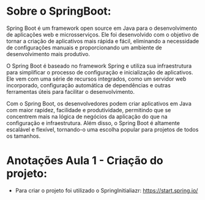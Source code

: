 # Sobre o SpringBoot:

Spring Boot é um framework open source em Java para o desenvolvimento de aplicações web e microsserviços. Ele foi desenvolvido com o objetivo de tornar a criação de aplicativos mais rápida e fácil, eliminando a necessidade de configurações manuais e proporcionando um ambiente de desenvolvimento mais produtivo.

O Spring Boot é baseado no framework Spring e utiliza sua infraestrutura para simplificar o processo de configuração e inicialização de aplicativos. Ele vem com uma série de recursos integrados, como um servidor web incorporado, configuração automática de dependências e outras ferramentas úteis para facilitar o desenvolvimento.

Com o Spring Boot, os desenvolvedores podem criar aplicativos em Java com maior rapidez, facilidade e produtividade, permitindo que se concentrem mais na lógica de negócios da aplicação do que na configuração e infraestrutura. Além disso, o Spring Boot é altamente escalável e flexível, tornando-o uma escolha popular para projetos de todos os tamanhos.

# Anotações Aula 1 - Criação do projeto:

- Para criar o projeto foi utilizado o SpringInitialiazr: https://start.spring.io/
